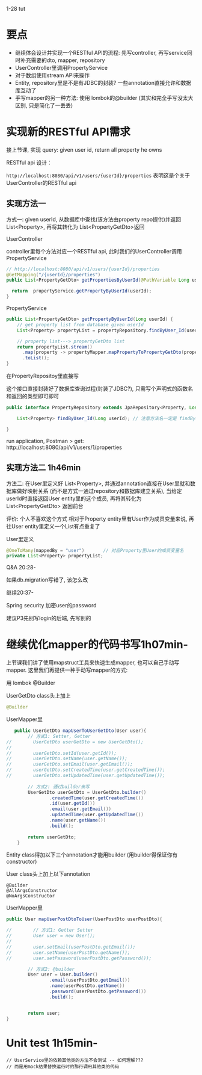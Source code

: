 1-28 tut



# 要点

+ 继续体会设计并实现一个RESTful API的流程: 先写controller, 再写service同时补充需要的dto, mapper, repository
+ UserController里调用PropertyService
+ 对于数组使用stream API来操作
+ Entity, repository里是不是有JDBC的封装? 一些annotation直接允许和数据库互动了
+ 手写mapper的另一种方法: 使用 lombok的@builder (其实和完全手写没太大区别, 只是简化了一丢丢)





# 实现新的RESTful API需求

接上节课, 实现 query: given user id, return all property he owns



RESTful api 设计：

`http://localhost:8080/api/v1/users/{userId}/properties`  表明这是个关于UserController的RESTful api



## 实现方法一

方式一: given userId, 从数据库中查找(该方法由property repo提供)并返回 List\<Property\>, 再将其转化为 List\<PropertyGetDto\>返回



UserController

controller里每个方法对应一个RESTful api, 此时我们的UserController调用PropertyService 

```java
// http://localhost:8080/api/v1/users/{userId}/properties
@GetMapping("/{userId}/properties")
public List<PropertyGetDto> getPropertiesByUserId(@PathVariable Long userId){

  return  propertyService.getPropertyByUserId(userId);
}
```



PropertyService

```java
public List<PropertyGetDto> getPropertyByUserId(Long userId) {
  	// get property list from database given userId 
    List<Property> propertyList = propertyRepository.findByUser_Id(userId);		// TODO:  

    // property list---> propertyGetDto list
    return propertyList.stream()
      .map(property -> propertyMapper.mapPropertyToPropertyGetDto(property))
      .toList();
}
```



在PropertyRepositoy里直接写

这个接口直接封装好了数据库查询过程(封装了JDBC?), 只需写个声明式的函数名和返回的类型即可即可

```java
public interface PropertyRepository extends JpaRepository<Property, Long> {

    List<Property> findByUser_Id(Long userId); // 注意方法名一定是 findByUser_Id(), findBy之后的部分要和数据库里的tuple的column name一致

}
```



run application, Postman > get: http://localhost:8080/api/v1/users/1/properties





## 实现方法二 1h46min

方法二: 在User里定义好 List\<Property\>, 并通过annotation直接在User里就和数据库做好映射关系 (而不是方式一通过repository和数据库建立关系), 当给定userId时直接返回User entity里的这个成员, 再将其转化为List\<PropertyGetDto\> 返回前台

评价: 个人不喜欢这个方式 相对于Property entity里有User作为成员变量来说, 再往User entity里定义一个List<Property>有点重复了



User里定义

```java
@OneToMany(mappedBy = "user")       // 对应Property里User的成员变量名
private List<Property> propertyList;
```



Q&A 20:28-

如果db.migration写错了, 该怎么改



继续20:37-

Spring security 加密user的password

建议P3先别写login的后端, 先写别的





# 继续优化mapper的代码书写1h07min-

上节课我们讲了使用mapstruct工具来快速生成mapper, 也可以自己手动写mapper. 这里我们再提供一种手动写mapper的方式:

用 lombok @Builder



UserGetDto class头上加上

```java
@Builder
```



UserMapper里

```java
   public UserGetDto mapUserToUserGetDto(User user){
        // 方式1: Setter, Getter
//        UserGetDto userGetDto = new UserGetDto();
//
//        userGetDto.setId(user.getId());
//        userGetDto.setName(user.getName());
//        userGetDto.setEmail(user.getEmail());
//        userGetDto.setCreatedTime(user.getCreatedTime());
//        userGetDto.setUpdatedTime(user.getUpdatedTime());
        
        // 方式2: 通过builder来写
        UserGetDto userGetDto = UserGetDto.builder()
                .createdTime(user.getCreatedTime())
                .id(user.getId())
                .email(user.getEmail())
                .updatedTime(user.getUpdatedTime())
                .name(user.getName())
                .build();
        
        return userGetDto;
    }
```



Entity class得加以下三个annotation才能用builder (用builder得保证你有constructor)

User class头上加上以下annotation

```
@Builder
@AllArgsConstructor
@NoArgsConstructor
```



UserMapper里

```java
public User mapUserPostDtoToUser(UserPostDto userPostDto){

//        // 方式1: Getter Setter
//        User user = new User();
//
//        user.setEmail(userPostDto.getEmail());
//        user.setName(userPostDto.getName());
//        user.setPassword(userPostDto.getPassword());

        // 方式2: @builder
        User user = User.builder()
                .email(userPostDto.getEmail())
                .name(userPostDto.getName())
                .password(userPostDto.getPassword())
                .build();


        return user;
}
```





# Unit test 1h15min-



```
// UserService里的依赖其他类的方法不会测试 -- 如何理解???
// 而是用mock结果替换运行时的那行调用其他类的代码
```


